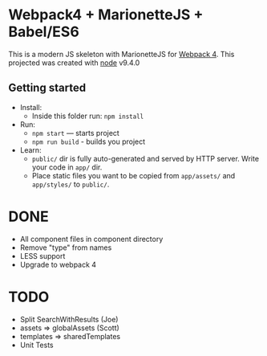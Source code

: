 # Webpack4 + MarionetteJS + Babel/ES6

This is a modern JS skeleton with MarionetteJS for [Webpack 4](https://webpack.github.io/). This projected was created with [node](https://nodejs.org/en/) v9.4.0

## Getting started

* Install:
    * Inside this folder run: `npm install`
* Run:
    * `npm start` — starts project
    * `npm run build` - builds you project
* Learn:
    * `public/` dir is fully auto-generated and served by HTTP server.  Write your code in `app/` dir.
    * Place static files you want to be copied from `app/assets/` and `app/styles/` to `public/`.

# DONE

- All component files in component directory
- Remove "type" from names
- LESS support
- Upgrade to webpack 4

# TODO

- Split SearchWithResults (Joe)
- assets => globalAssets (Scott)
- templates => sharedTemplates 
- Unit Tests 
